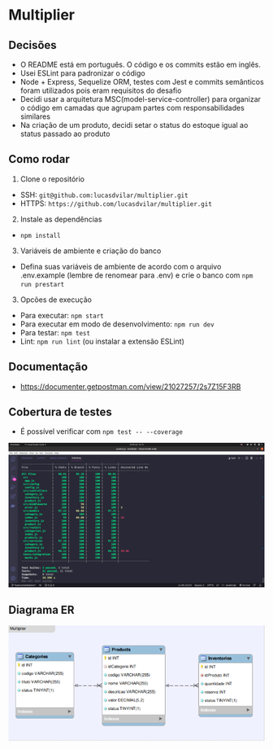 # Multiplier

## Decisões
- O README está em português. O código e os commits estão em inglês.
- Usei ESLint para padronizar o código
- Node + Express, Sequelize ORM, testes com Jest e commits semânticos foram utilizados pois eram requisitos do desafio
- Decidi usar a arquitetura MSC(model-service-controller) para organizar o código em camadas que agrupam partes com responsabilidades similares
- Na criação de um produto, decidi setar o status do estoque igual ao status passado ao produto

## Como rodar
1. Clone o repositório
- SSH: `git@github.com:lucasdvilar/multiplier.git`
- HTTPS: `https://github.com/lucasdvilar/multiplier.git`

2. Instale as dependências
- `npm install`

3. Variáveis de ambiente e criação do banco
- Defina suas variáveis de ambiente de acordo com o arquivo .env.example (lembre de renomear para .env) e crie o banco com `npm run prestart`

3. Opcões de execução
- Para executar: `npm start`
- Para executar em modo de desenvolvimento: `npm run dev`
- Para testar: `npm test`
- Lint: `npm run lint` (ou instalar a extensão ESLint)

## Documentação
- https://documenter.getpostman.com/view/21027257/2s7Z15F3RB

## Cobertura de testes
- É possível verificar com `npm test -- --coverage`
<img src="public/coverage.png" width="800px">

## Diagrama ER
<img src="public/er_diagram.png" width="800px">